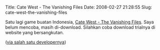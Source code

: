 Title: Cate West - The Vanishing Files
Date: 2008-02-27 21:28:55
Slug: cate-west-the-vanishing-files

Satu lagi game buatan Indonesia, [Cate West - The Vanishing Files](http://www.catewest.com/). Saya belum mencoba, masih di-download. Silahkan coba download trialnya di website yang bersangkutan.

([via salah satu developernya](http://a3log.wordpress.com/2008/02/08/cate-west-the-vanishing-file/))